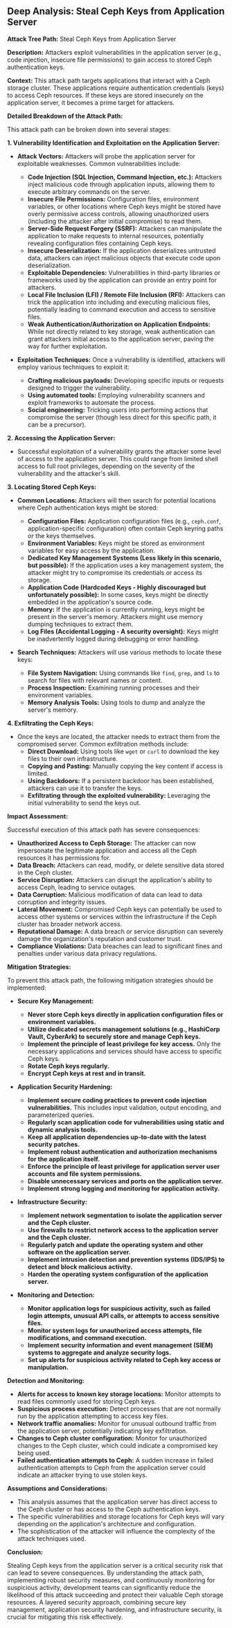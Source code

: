 ## Deep Analysis: Steal Ceph Keys from Application Server

**Attack Tree Path:** Steal Ceph Keys from Application Server

**Description:** Attackers exploit vulnerabilities in the application server (e.g., code injection, insecure file permissions) to gain access to stored Ceph authentication keys.

**Context:** This attack path targets applications that interact with a Ceph storage cluster. These applications require authentication credentials (keys) to access Ceph resources. If these keys are stored insecurely on the application server, it becomes a prime target for attackers.

**Detailed Breakdown of the Attack Path:**

This attack path can be broken down into several stages:

**1. Vulnerability Identification and Exploitation on the Application Server:**

* **Attack Vectors:** Attackers will probe the application server for exploitable weaknesses. Common vulnerabilities include:
    * **Code Injection (SQL Injection, Command Injection, etc.):**  Attackers inject malicious code through application inputs, allowing them to execute arbitrary commands on the server.
    * **Insecure File Permissions:**  Configuration files, environment variables, or other locations where Ceph keys might be stored have overly permissive access controls, allowing unauthorized users (including the attacker after initial compromise) to read them.
    * **Server-Side Request Forgery (SSRF):** Attackers can manipulate the application to make requests to internal resources, potentially revealing configuration files containing Ceph keys.
    * **Insecure Deserialization:** If the application deserializes untrusted data, attackers can inject malicious objects that execute code upon deserialization.
    * **Exploitable Dependencies:** Vulnerabilities in third-party libraries or frameworks used by the application can provide an entry point for attackers.
    * **Local File Inclusion (LFI) / Remote File Inclusion (RFI):** Attackers can trick the application into including and executing malicious files, potentially leading to command execution and access to sensitive files.
    * **Weak Authentication/Authorization on Application Endpoints:** While not directly related to key storage, weak authentication can grant attackers initial access to the application server, paving the way for further exploitation.

* **Exploitation Techniques:** Once a vulnerability is identified, attackers will employ various techniques to exploit it:
    * **Crafting malicious payloads:**  Developing specific inputs or requests designed to trigger the vulnerability.
    * **Using automated tools:** Employing vulnerability scanners and exploit frameworks to automate the process.
    * **Social engineering:**  Tricking users into performing actions that compromise the server (though less direct for this specific path, it can be a precursor).

**2. Accessing the Application Server:**

* Successful exploitation of a vulnerability grants the attacker some level of access to the application server. This could range from limited shell access to full root privileges, depending on the severity of the vulnerability and the attacker's skill.

**3. Locating Stored Ceph Keys:**

* **Common Locations:** Attackers will then search for potential locations where Ceph authentication keys might be stored:
    * **Configuration Files:**  Application configuration files (e.g., `ceph.conf`, application-specific configuration) often contain Ceph keyring paths or the keys themselves.
    * **Environment Variables:**  Keys might be stored as environment variables for easy access by the application.
    * **Dedicated Key Management Systems (Less likely in this scenario, but possible):** If the application uses a key management system, the attacker might try to compromise its credentials or access its storage.
    * **Application Code (Hardcoded Keys - Highly discouraged but unfortunately possible):**  In some cases, keys might be directly embedded in the application's source code.
    * **Memory:**  If the application is currently running, keys might be present in the server's memory. Attackers might use memory dumping techniques to extract them.
    * **Log Files (Accidental Logging - A security oversight):**  Keys might be inadvertently logged during debugging or error handling.

* **Search Techniques:** Attackers will use various methods to locate these keys:
    * **File System Navigation:** Using commands like `find`, `grep`, and `ls` to search for files with relevant names or content.
    * **Process Inspection:** Examining running processes and their environment variables.
    * **Memory Analysis Tools:** Using tools to dump and analyze the server's memory.

**4. Exfiltrating the Ceph Keys:**

* Once the keys are located, the attacker needs to extract them from the compromised server. Common exfiltration methods include:
    * **Direct Download:** Using tools like `wget` or `curl` to download the key files to their own infrastructure.
    * **Copying and Pasting:** Manually copying the key content if access is limited.
    * **Using Backdoors:** If a persistent backdoor has been established, attackers can use it to transfer the keys.
    * **Exfiltrating through the exploited vulnerability:**  Leveraging the initial vulnerability to send the keys out.

**Impact Assessment:**

Successful execution of this attack path has severe consequences:

* **Unauthorized Access to Ceph Storage:** The attacker can now impersonate the legitimate application and access all the Ceph resources it has permissions for.
* **Data Breach:**  Attackers can read, modify, or delete sensitive data stored in the Ceph cluster.
* **Service Disruption:** Attackers can disrupt the application's ability to access Ceph, leading to service outages.
* **Data Corruption:** Malicious modification of data can lead to data corruption and integrity issues.
* **Lateral Movement:**  Compromised Ceph keys can potentially be used to access other systems or services within the infrastructure if the Ceph cluster has broader network access.
* **Reputational Damage:**  A data breach or service disruption can severely damage the organization's reputation and customer trust.
* **Compliance Violations:**  Data breaches can lead to significant fines and penalties under various data privacy regulations.

**Mitigation Strategies:**

To prevent this attack path, the following mitigation strategies should be implemented:

* **Secure Key Management:**
    * **Never store Ceph keys directly in application configuration files or environment variables.**
    * **Utilize dedicated secrets management solutions (e.g., HashiCorp Vault, CyberArk) to securely store and manage Ceph keys.**
    * **Implement the principle of least privilege for key access.** Only the necessary applications and services should have access to specific Ceph keys.
    * **Rotate Ceph keys regularly.**
    * **Encrypt Ceph keys at rest and in transit.**

* **Application Security Hardening:**
    * **Implement secure coding practices to prevent code injection vulnerabilities.** This includes input validation, output encoding, and parameterized queries.
    * **Regularly scan application code for vulnerabilities using static and dynamic analysis tools.**
    * **Keep all application dependencies up-to-date with the latest security patches.**
    * **Implement robust authentication and authorization mechanisms for the application itself.**
    * **Enforce the principle of least privilege for application server user accounts and file system permissions.**
    * **Disable unnecessary services and ports on the application server.**
    * **Implement strong logging and monitoring for application activity.**

* **Infrastructure Security:**
    * **Implement network segmentation to isolate the application server and the Ceph cluster.**
    * **Use firewalls to restrict network access to the application server and the Ceph cluster.**
    * **Regularly patch and update the operating system and other software on the application server.**
    * **Implement intrusion detection and prevention systems (IDS/IPS) to detect and block malicious activity.**
    * **Harden the operating system configuration of the application server.**

* **Monitoring and Detection:**
    * **Monitor application logs for suspicious activity, such as failed login attempts, unusual API calls, or attempts to access sensitive files.**
    * **Monitor system logs for unauthorized access attempts, file modifications, and command execution.**
    * **Implement security information and event management (SIEM) systems to aggregate and analyze security logs.**
    * **Set up alerts for suspicious activity related to Ceph key access or manipulation.**

**Detection and Monitoring:**

* **Alerts for access to known key storage locations:** Monitor attempts to read files commonly used for storing Ceph keys.
* **Suspicious process execution:** Detect processes that are not normally run by the application attempting to access key files.
* **Network traffic anomalies:** Monitor for unusual outbound traffic from the application server, potentially indicating key exfiltration.
* **Changes to Ceph cluster configuration:**  Monitor for unauthorized changes to the Ceph cluster, which could indicate a compromised key being used.
* **Failed authentication attempts to Ceph:**  A sudden increase in failed authentication attempts to Ceph from the application server could indicate an attacker trying to use stolen keys.

**Assumptions and Considerations:**

* This analysis assumes that the application server has direct access to the Ceph cluster or has access to the Ceph authentication keys.
* The specific vulnerabilities and storage locations for Ceph keys will vary depending on the application's architecture and configuration.
* The sophistication of the attacker will influence the complexity of the attack techniques used.

**Conclusion:**

Stealing Ceph keys from the application server is a critical security risk that can lead to severe consequences. By understanding the attack path, implementing robust security measures, and continuously monitoring for suspicious activity, development teams can significantly reduce the likelihood of this attack succeeding and protect their valuable Ceph storage resources. A layered security approach, combining secure key management, application security hardening, and infrastructure security, is crucial for mitigating this risk effectively.
